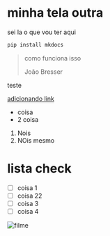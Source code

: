 # minha tela outra

sei la o que vou ter aqui

```zsh
pip install mkdocs
```

> como funciona isso
>
> João Bresser

teste

[adicionando link](../nuvem)

- coisa
- 2 coisa

1. Nois
2. NOis mesmo

# lista check

- [ ] coisa 1
- [ ] coisa 22
- [ ] coisa 3
- [ ] coisa 4

![filme](https://www.youtube.com/watch?v=alVXklTohTU)
